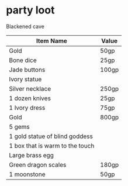 # party loot


Blackened cave 

| Item Name                       | Value |
| ------------------------------- | ----- |
| Gold                            | 50gp  |
| Bone dice                       | 25gp  |
| Jade buttons                    | 100gp |
| Ivory statue                    |       |
| Silver necklace                 | 250gp |
| 1 dozen knives                  | 25gp  |
| 1 Ivory dress                   | 75gp  |
| Gold                            | 800gp |
| 5 gems                          |       |
| 1 gold statue of blind goddess  |       |
| 1 box that is warm to the touch |       |
| Large brass egg                 |       |
| Green dragon scales             | 180gp |
| 1 moonstone                     | 50gp  |


